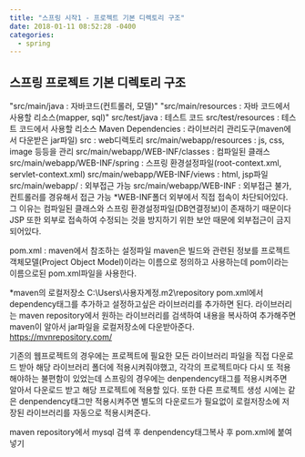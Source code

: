 ```yaml
---
title: "스프링 시작1 - 프로젝트 기본 디렉토리 구조"
date: 2018-01-11 08:52:28 -0400
categories: 
  - spring
---
```


## 스프링 프로젝트 기본 디렉토리 구조 ##


"src/main/java : 자바코드(컨트롤러, 모델)"
"src/main/resources : 자바 코드에서 사용할 리소스(mapper, sql)"
src/test/java : 테스트 코드
src/test/resources : 테스트 코드에서 사용할 리소스
Maven Dependencies : 라이브러리 관리도구(maven에서 다운받은 jar파일)
src : web디렉토리
src/main/webapp/resources : js, css, image 등등을 관리
src/main/webapp/WEB-INF/classes : 컴파일된 클래스
src/main/webapp/WEB-INF/spring : 스프링 환경설정파일(root-context.xml, servlet-context.xml)
src/main/webapp/WEB-INF/views : html, jsp파일
src/main/webapp/ : 외부접근 가능
src/main/webapp/WEB-INF : 외부접근 불가, 컨트롤러를 경유해서 접근 가능
*WEB-INF폴더
외부에서 직접 접속이 차단되어있다. 그 이유는 컴파일된 클래스와 스프링 환경설정파일(DB연결정보)이 존재하기 때문이다
JSP 또한 외부로 접속하여 수정되는 것을 방지하기 위한 보안 때문에 외부접근이 금지되어있다.

pom.xml : maven에서 참조하는 설정파일
maven은 빌드와 관련된 정보를 프로젝트 객체모델(Project Object Model)이라는 이름으로 정의하고 사용하는데 pom이라는 이름으로된 pom.xml파일을 사용한다.

*maven의 로컬저장소 
C:\Users\사용자계정\.m2\repository
pom.xml에서 dependency태그를 추가하고 설정하고싶은 라이브러리를 추가하면 된다.
라이브러리는 maven repository에서 원하는 라이브러리를 검색하여 내용을 복사하여 추가해주면 maven이 알아서 jar파일을 로컬저장소에 다운받아준다. 
https://mvnrepository.com/



기존의 웹프로젝트의 경우에는 프로젝트에 필요한 모든 라이브러리 파일을 직접 다운로드 받아 해당 라이브러리 폴더에 적용시켜줘야했고, 각각의 프로젝트마다 다시 또 적용해야하는 불편함이 있었는데 스프링의 경우에는 denpendency태그를 적용시켜주면 알아서 다운로드 받고 해당 프로젝트에 적용할 있다. 또한 다른 프로젝트 생성 시에는 같은 denpendency태그만 적용시켜주면 별도의 다운로드가 필요없이 로컬저장소에 저장된 라이브러리를 자동으로 적용시켜준다.  

maven repository에서 mysql 검색 후 denpendency태그복사 후 pom.xml에 붙여넣기
